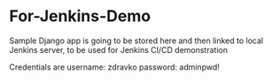 # For-Jenkins-Demo

Sample Django app is going to be stored here and then linked to local Jenkins server, to be used for Jenkins CI/CD demonstration

Credentials are username: zdravko password: adminpwd!